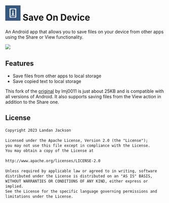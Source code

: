 # <img src="./.github/readme-images/ic_launcher-playstore.png" width="48"> Save On Device

An Android app that allows you to save files on your device from other apps using the Share or View functionality.

<img src="./.github/readme-images/demo.gif" width="250">

## Features
- Save files from other apps to local storage
- Save copied text to local storage

This fork of the [original](https://github.com/lmj0011/save-on-device) by lmj0011 is just about 25KB and is compatible with all versions of Android. It also supports saving files from the View action in addition to the Share one.

## License

    Copyright 2023 Landan Jackson

    Licensed under the Apache License, Version 2.0 (the "License");
    you may not use this file except in compliance with the License.
    You may obtain a copy of the License at

    http://www.apache.org/licenses/LICENSE-2.0

    Unless required by applicable law or agreed to in writing, software
    distributed under the License is distributed on an "AS IS" BASIS,
    WITHOUT WARRANTIES OR CONDITIONS OF ANY KIND, either express or implied.
    See the License for the specific language governing permissions and
    limitations under the License.
